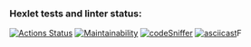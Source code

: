 ### Hexlet tests and linter status:
[![Actions Status](https://github.com/MaruSoul/php-project-lvl1/workflows/hexlet-check/badge.svg)](https://github.com/MaruSoul/php-project-lvl1/actions)
[![Maintainability](https://api.codeclimate.com/v1/badges/d7e72f9a55009f82545d/maintainability)](https://codeclimate.com/github/MaruSoul/php-project-lvl1/maintainability)
[![codeSniffer](https://github.com/MaruSoul/php-project-lvl1/actions/workflows/codeSniffer.yml/badge.svg)](https://github.com/MaruSoul/php-project-lvl1/actions)
[![asciicast](https://asciinema.org/a/C9NgaxNsoo6wsA3471HQvvpan.svg)](https://asciinema.org/a/C9NgaxNsoo6wsA3471HQvvpan)F